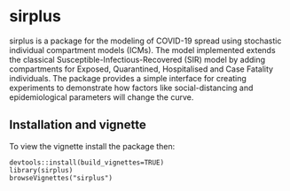 # sirplus

sirplus is a package for the modeling of COVID-19 spread using stochastic individual compartment models (ICMs). The model implemented extends the classical Susceptible-Infectious-Recovered (SIR) model by adding compartments for Exposed, Quarantined, Hospitalised and Case Fatality individuals. The package provides a simple interface for creating experiments to demonstrate how factors like social-distancing and epidemiological parameters will change the curve.

## Installation and vignette

To view the vignette install the package then: 

```
devtools::install(build_vignettes=TRUE)
library(sirplus)
browseVignettes("sirplus")  
```
